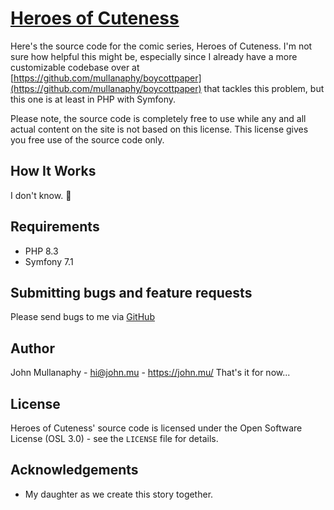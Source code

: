 [Heroes of Cuteness](http://www.heroesofcuteness.com/)
=============================================

Here's the source code for the comic series, Heroes of Cuteness. I'm not sure how helpful this might be, especially
since  I already have a more customizable codebase over at
[https://github.com/mullanaphy/boycottpaper](https://github.com/mullanaphy/boycottpaper) that tackles this problem, but
this one is at least in PHP with Symfony.

Please note, the source code is completely free to use while any and all actual content on the site is not based on this
license. This license gives you free use of the source code only.

How It Works
------------

I don't know. :shrug:

Requirements
------------

- PHP 8.3
- Symfony 7.1

Submitting bugs and feature requests
------------------------------------

Please send bugs to me via
[GitHub](https://github.com/mullanaphy/heroes/issues)

Author
------

John Mullanaphy - <hi@john.mu> - <https://john.mu/>
That's it for now...

License
-------

Heroes of Cuteness' source code is licensed under the Open Software License (OSL 3.0) - see the `LICENSE` file for
details.

Acknowledgements
----------------

- My daughter as we create this story together.
